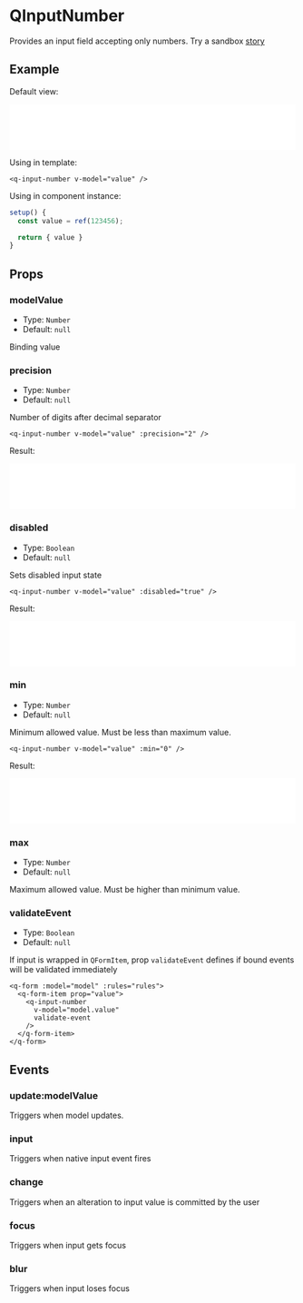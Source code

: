 # QInputNumber

Provides an input field accepting only numbers. Try a sandbox [story](https://qui-max.netlify.app/?path=/story/components-qinputnumber--default)

## Example

Default view:

<iframe height="80" style="width: 100%;" scrolling="no" frameborder="no" src="/QInputNumber/main.html"></iframe>

Using in template:

```vue
<q-input-number v-model="value" />
```

Using in component instance:

```js
setup() {
  const value = ref(123456);

  return { value }
}
```

## Props

### modelValue

- Type: `Number`
- Default: `null`

Binding value

### precision

- Type: `Number`
- Default: `null`

Number of digits after decimal separator

```vue
<q-input-number v-model="value" :precision="2" />
```

Result:

<iframe height="80" style="width: 100%;" scrolling="no" frameborder="no" src="/QInputNumber/precision.html"></iframe>

### disabled

- Type: `Boolean`
- Default: `null`

Sets disabled input state

```vue
<q-input-number v-model="value" :disabled="true" />
```

Result:

<iframe height="80" style="width: 100%;" scrolling="no" frameborder="no" src="/QInputNumber/disabled.html"></iframe>

### min

- Type: `Number`
- Default: `null`

Minimum allowed value. Must be less than maximum value.

```vue
<q-input-number v-model="value" :min="0" />
```

Result:

<iframe height="80" style="width: 100%;" scrolling="no" frameborder="no" src="/QInputNumber/positive.html"></iframe>

### max

- Type: `Number`
- Default: `null`

Maximum allowed value. Must be higher than minimum value.

### validateEvent

- Type: `Boolean`
- Default: `null`

If input is wrapped in `QFormItem`, prop `validateEvent` defines if bound events will be validated immediately

```vue
<q-form :model="model" :rules="rules">
  <q-form-item prop="value">
    <q-input-number 
      v-model="model.value" 
      validate-event 
    />
  </q-form-item>
</q-form>
```

## Events

### update:modelValue

Triggers when model updates.

### input

Triggers when native input event fires

### change

Triggers when an alteration to input value is committed by the user

### focus

Triggers when input gets focus

### blur

Triggers when input loses focus
